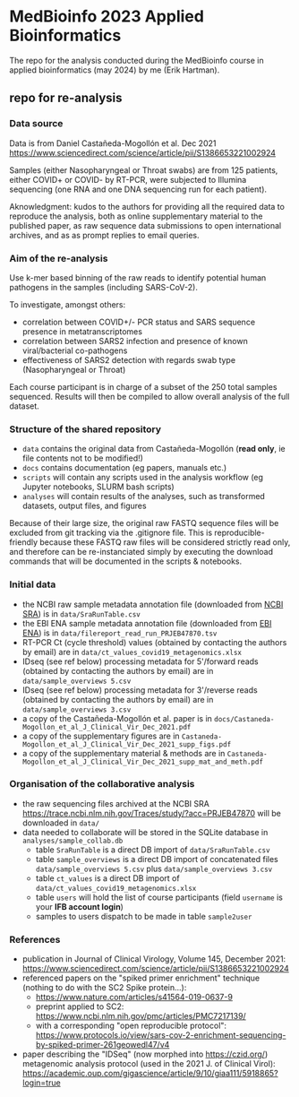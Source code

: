 # MedBioinfo 2023 Applied Bioinformatics

The repo for the analysis conducted during the MedBioinfo course in applied bioinformatics (may 2024) by me (Erik Hartman).

## repo for re-analysis

### Data source

Data is from Daniel Castañeda-Mogollón et al. Dec 2021 https://www.sciencedirect.com/science/article/pii/S1386653221002924

Samples (either Nasopharyngeal or Throat swabs) are from 125 patients, either COVID+ or COVID- by RT-PCR, were subjected to Illumina sequencing (one RNA and one DNA sequencing run for each patient).

Aknowledgment: kudos to the authors for providing all the required data to reproduce the analysis, both as online supplementary material to the published paper, as raw sequence data submissions to 
open international archives, and as as prompt replies to email queries. 

### Aim of the re-analysis

Use k-mer based binning of the raw reads to identify potential human pathogens in the samples (including SARS-CoV-2).

To investigate, amongst others: 
 - correlation between COVID+/- PCR status and SARS sequence presence in metatranscriptomes
 - correlation between SARS2 infection and presence of known viral/bacterial co-pathogens
 - effectiveness of SARS2 detection with regards swab type (Nasopharyngeal or Throat)

Each course participant is in charge of a subset of the 250 total samples sequenced. Results will then be compiled to allow overall analysis of the full dataset.

### Structure of the shared repository

 - ```data``` contains the original data from Castañeda-Mogollón (**read only**, ie file contents not to be modified!)
 - ```docs``` contains documentation (eg papers, manuals etc.)
 - ```scripts``` will contain any scripts used in the analysis workflow (eg  Jupyter notebooks, SLURM bash scripts)
 - ```analyses``` will contain results of the analyses, such as transformed datasets, output files, and figures
 
Because of their large size, the original raw FASTQ sequence files will be excluded from git tracking via the .gitignore file. 
This is reproducible-friendly because these FASTQ raw files will be considered strictly read only, and therefore can be re-instanciated 
simply by executing the download commands that will be documented in the scripts & notebooks.
 
### Initial data
 - the NCBI raw sample metadata annotation file (downloaded from [NCBI SRA](https://trace.ncbi.nlm.nih.gov/Traces/study/?acc=PRJEB47870)) is in ```data/SraRunTable.csv```
 - the EBI ENA sample metadata annotation file (downloaded from [EBI ENA](https://www.ebi.ac.uk/ena/browser/view/PRJEB47870?show=reads)) is in ```data/filereport_read_run_PRJEB47870.tsv```
 - RT-PCR Ct (cycle threshold) values (obtained by contacting the authors by email) are in ```data/ct_values_covid19_metagenomics.xlsx```
 - IDseq (see ref below) processing metadata for 5'/forward reads (obtained by contacting the authors by email) are in ```data/sample_overviews 5.csv```
 - IDseq (see ref below) processing metadata for 3'/reverse reads (obtained by contacting the authors by email) are in ```data/sample_overviews 3.csv```
 - a copy of the Castañeda-Mogollón et al. paper is in ```docs/Castaneda-Mogollon_et_al_J_Clinical_Vir_Dec_2021.pdf```
 - a copy of the supplementary figures are in ```Castaneda-Mogollon_et_al_J_Clinical_Vir_Dec_2021_supp_figs.pdf```
 - a copy of the supplementary material & methods are in ```Castaneda-Mogollon_et_al_J_Clinical_Vir_Dec_2021_supp_mat_and_meth.pdf```
 
### Organisation of the collaborative analysis
- the raw sequencing files archived at the NCBI SRA https://trace.ncbi.nlm.nih.gov/Traces/study/?acc=PRJEB47870 will be downloaded in ```data/```
- data needed to collaborate will be stored in the SQLite database in ```analyses/sample_collab.db```
  - table ```SraRunTable``` is a direct DB import of ```data/SraRunTable.csv```
  - table ```sample_overviews``` is a direct DB import of concatenated files ```data/sample_overviews 5.csv``` plus ```data/sample_overviews 3.csv```
  - table ```ct_values``` is a direct DB import of ```data/ct_values_covid19_metagenomics.xlsx```
  - table ```users``` will hold the list of course participants (field ```username``` is your **IFB account login**)
  - samples to users dispatch to be made in table ```sample2user```

### References
 - publication in Journal of Clinical Virology, Volume 145, December 2021: https://www.sciencedirect.com/science/article/pii/S1386653221002924
 - referenced papers on the "spiked primer enrichment" technique (nothing to do with the SC2 Spike protein...): 
   - https://www.nature.com/articles/s41564-019-0637-9
   - preprint applied to SC2: https://www.ncbi.nlm.nih.gov/pmc/articles/PMC7217139/
   - with a corresponding "open reproducible protocol": https://www.protocols.io/view/sars-cov-2-enrichment-sequencing-by-spiked-primer-261geowedl47/v4
 - paper describing the "IDSeq" (now morphed into https://czid.org/) metagenomic analysis protocol (used in the 2021 J. of Clinical Virol): https://academic.oup.com/gigascience/article/9/10/giaa111/5918865?login=true

